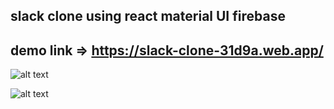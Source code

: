## slack clone using react material UI firebase
## demo link => https://slack-clone-31d9a.web.app/

![alt text](https://scontent.fixc7-1.fna.fbcdn.net/v/t1.0-9/120119077_963445304134789_7868372200209025357_o.jpg?_nc_cat=107&_nc_sid=730e14&_nc_ohc=C8A86D99jPsAX8jZ3R6&_nc_ht=scontent.fixc7-1.fna&oh=94fb915daeec535df7ce7cc5f0302b9f&oe=5F91A089)

![alt text](https://scontent.fixc7-1.fna.fbcdn.net/v/t1.0-9/120158876_963445187468134_2294831669779489273_o.jpg?_nc_cat=100&_nc_sid=730e14&_nc_ohc=pjzeIa31naEAX-OvFqy&_nc_ht=scontent.fixc7-1.fna&oh=47508180131b5d464b0537641bc97351&oe=5F910522)

